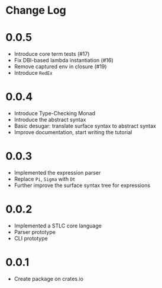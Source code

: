 # Change Log

# 0.0.5

+ Introduce core term tests (#17)
+ Fix DBI-based lambda instantiation (#16)
+ Remove captured env in closure (#19)
+ Introduce `RedEx`

# 0.0.4

+ Introduce Type-Checking Monad
+ Introduce the abstract syntax
+ Basic desugar: translate surface syntax to abstract syntax
+ Improve documentation, start writing the tutorial

# 0.0.3

+ Implemented the expression parser
+ Replace `Pi`, `Sigma` with `Dt`
+ Further improve the surface syntax tree for expressions

# 0.0.2

+ Implemented a STLC core language
+ Parser prototype
+ CLI prototype

# 0.0.1

+ Create package on crates.io

